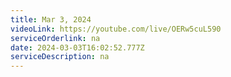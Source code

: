 ```yaml
---
title: Mar 3, 2024
videoLink: https://youtube.com/live/OERw5cuL590
serviceOrderlink: na
date: 2024-03-03T16:02:52.777Z
serviceDescription: n﻿a
---
```

